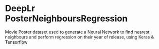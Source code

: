 # DeepLr PosterNeighboursRegression
 Movie Poster dataset used to generate a Neural Network to find nearest neighbours and perform regression on their year of release, using Keras & Tensorflow
